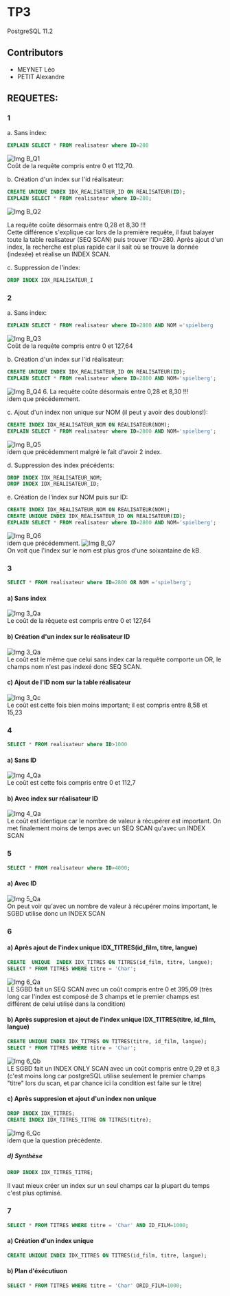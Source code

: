 # TP3
PostgreSQL 11.2  

## Contributors
 - MEYNET Léo
 - PETIT Alexandre

## REQUETES:  
### 1  
a. Sans index:
``` sql
EXPLAIN SELECT * FROM realisateur where ID=280
```
![Img B_Q1](https://github.com/Neexos/BDD/blob/master/img/B_Q1.PNG)  
Coût de la requête compris entre 0 et 112,70.  

b. Création d'un index sur l'id réalisateur:  
``` sql
CREATE UNIQUE INDEX IDX_REALISATEUR_ID ON REALISATEUR(ID);
EXPLAIN SELECT * FROM realisateur where ID=280;
```
![Img B_Q2](https://github.com/Neexos/BDD/blob/master/img/B_Q2.PNG)  

La requête coûte désormais entre 0,28 et 8,30 !!!  
Cette différence s'explique car lors de la première requête, il faut balayer toute la table realisateur (SEQ SCAN) puis trouver l'ID=280. Après ajout d'un index, la recherche est plus rapide car il sait où se trouve la donnée (indexée) et réalise un INDEX SCAN.  


c. Suppression de l'index:  
``` sql 
DROP INDEX IDX_REALISATEUR_I
```

### 2
a. Sans index:  
``` sql 
EXPLAIN SELECT * FROM realisateur where ID=2800 AND NOM ='spielberg
```
![Img B_Q3](https://github.com/Neexos/BDD/blob/master/img/B_Q3.PNG)  
Coût de la requête compris entre 0 et 127,64  

b. Création d'un index sur l'id réalisateur:  
``` sql
CREATE UNIQUE INDEX IDX_REALISATEUR_ID ON REALISATEUR(ID);
EXPLAIN SELECT * FROM realisateur where ID=2800 AND NOM='spielberg';
```
![Img B_Q4](https://github.com/Neexos/BDD/blob/master/img/B_Q4.PNG)  6.
La requête coûte désormais entre 0,28 et 8,30 !!!  
idem que précédemment.

c. Ajout d'un  index  non  unique  sur  NOM (il  peut  y  avoir  des  doublons!):  
``` sql
CREATE INDEX IDX_REALISATEUR_NOM ON REALISATEUR(NOM);
EXPLAIN SELECT * FROM realisateur where ID=2800 AND NOM='spielberg';
``` 
![Img B_Q5](https://github.com/Neexos/BDD/blob/master/img/B_Q5.PNG)  
idem que précédemment malgré le fait d'avoir 2 index.

d. Suppression des index précédents:  
``` sql
DROP INDEX IDX_REALISATEUR_NOM;
DROP INDEX IDX_REALISATEUR_ID;
```  
e. Création de l'index sur NOM puis sur ID:  
``` sql
CREATE INDEX IDX_REALISATEUR_NOM ON REALISATEUR(NOM);
CREATE UNIQUE INDEX IDX_REALISATEUR_ID ON REALISATEUR(ID);
EXPLAIN SELECT * FROM realisateur where ID=2800 AND NOM='spielberg';
```
![Img B_Q6](https://github.com/Neexos/BDD/blob/master/img/B_Q6.PNG)  
idem que précédemment.
![Img B_Q7](https://github.com/Neexos/BDD/blob/master/img/B_Q7.PNG)  
On voit que l'index sur le nom est plus gros d'une soixantaine de kB.

### 3
``` sql
SELECT * FROM realisateur where ID=2800 OR NOM ='spielberg';
```
#### a) Sans index
![Img 3_Qa](https://github.com/Neexos/BDD/blob/master/img/3_a.PNG)    
Le coût de la rêquete est compris entre 0 et 127,64

#### b) Création d'un index sur le réalisateur ID
![Img 3_Qa](https://github.com/Neexos/BDD/blob/master/img/3_a.PNG)  
Le coût est le même que celui sans index car la requête comporte un OR, le champs nom n'est pas indexé donc SEQ SCAN.

#### c) Ajout de l'ID nom sur la table réalisateur
![Img 3_Qc](https://github.com/Neexos/BDD/blob/master/img/3_c.PNG)  
Le coût est cette fois bien moins important; il est compris entre 8,58 et 15,23

### 4
```sql 
SELECT * FROM realisateur where ID>1000
```
#### a) Sans ID

![Img 4_Qa](https://github.com/Neexos/BDD/blob/master/img/4_a.PNG)  
Le coût est cette fois compris entre 0 et 112,7
#### b) Avec index sur réalisateur ID
![Img 4_Qa](https://github.com/Neexos/BDD/blob/master/img/4_a.PNG)  
Le coût est identique car le nombre de valeur à récupérer est important. On met finalement moins de temps avec un SEQ SCAN qu'avec un INDEX SCAN

### 5
```sql
SELECT * FROM realisateur where ID>4000;
```
#### a) Avec ID
![Img 5_Qa](https://github.com/Neexos/BDD/blob/master/img/5_a.PNG)  
On peut voir qu'avec un nombre de valeur à récupérer moins important, le SGBD utilise donc un INDEX SCAN

### 6
#### a) Après ajout de l'index unique IDX_TITRES(id_film, titre, langue)
```sql
CREATE  UNIQUE  INDEX IDX_TITRES ON TITRES(id_film, titre, langue);
SELECT * FROM TITRES WHERE titre = 'Char';
```
![Img 6_Qa](https://github.com/Neexos/BDD/blob/master/img/6_a.PNG)  
LE SGBD fait un SEQ SCAN avec un coût compris entre 0 et 395,09 (très long car l'index est composé de 3 champs et le premier champs est différent de celui utilisé dans la condition)

#### b) Après suppresion et ajout de l'index unique IDX_TITRES(titre, id_film, langue)
```sql
CREATE UNIQUE INDEX IDX_TITRES ON TITRES(titre, id_film, langue);
SELECT * FROM TITRES WHERE titre = 'Char';
```
![Img 6_Qb](https://github.com/Neexos/BDD/blob/master/img/6_b.PNG)  
LE SGBD fait un INDEX ONLY SCAN avec un coût compris entre 0,29 et 8,3 (c'est moins long car postgreSQL utilise seulement le premier champs "titre" lors du scan, et par chance ici la condition est faite sur le titre)

#### c) Après suppresion et ajout d'un index non unique
```sql
DROP INDEX IDX_TITRES;
CREATE INDEX IDX_TITRES_TITRE ON TITRES(titre);
```
![Img 6_Qc](https://github.com/Neexos/BDD/blob/master/img/6_c.PNG)  
idem que la question précèdente.

##### d) Synthèse
```sql
DROP INDEX IDX_TITRES_TITRE;
```
Il vaut mieux créer un index sur un seul champs car la plupart du temps c'est plus optimisé.

### 7
```sql
SELECT * FROM TITRES WHERE titre = 'Char' AND ID_FILM=1000;
```
#### a) Création d'un index unique
```sql
CREATE UNIQUE INDEX IDX_TITRES ON TITRES(id_film, titre, langue);
```
#### b) Plan d'éxécutiuon
```sql
SELECT * FROM TITRES WHERE titre = 'Char' ORID_FILM=1000;
```
